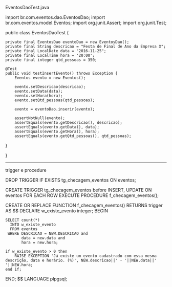 EventosDaoTest.java


import br.com.eventos.dao.EventosDao;
import br.com.eventos.model.Eventos;
import org.junit.Assert;
import org.junit.Test;

public class EventosDaoTest {

    private final EventosDao eventoDao = new EventosDao();
	private final String descricao = "Festa de Final de Ano da Empresa X";
	private final LocalDate data = "2016-11-25";
	private final LocalTime hora = '20:00';
	private final integer qtd_pessoas = 350;
			
	@Test
    public void testInsertEvento() throws Exception {
        Eventos evento = new Eventos();
				
        evento.setDescricao(descricao);
		evento.setData(data); 
		evento.setHora(hora); 
		evento.setQtd_pessoas(qtd_pessoas); 
		 
        evento = eventoDao.inserir(evento);
        
        assertNotNull(evento);
        assertEquals(evento.getDescricao(), descricao);
		assertEquals(evento.getData(), data);
		assertEquals(evento.getHora(), hora);
		assertEquals(evento.getQtd_pessoas(), qtd_pessoas);
   }   
    
}

-------------------------------------------------
trigger e procedure

DROP TRIGGER IF EXISTS tg_checagem_eventos ON eventos;

CREATE TRIGGER tg_checagem_eventos before INSERT, UPDATE ON eventos
FOR EACH ROW EXECUTE PROCEDURE f_checagem_eventos();
	  
CREATE OR REPLACE FUNCTION f_checagem_eventos() RETURNS trigger AS $$
    DECLARE w_existe_evento integer;
    BEGIN
        
	SELECT count(*) 
	  INTO w_existe_evento
	  FROM eventos 
	 WHERE DESCRICAO = NEW.DESCRICAO and
		   data = new.data and
		   hora = new.hora;
			   
	if w_existe_evento > 0 then
		RAISE EXCEPTION 'Já existe um evento cadastrado com essa mesma descrição, data e horário. (%)', NEW.descricao||' - '||NEW.data||' '||NEW.hora;
    end if;	
        
		
END;
$$ LANGUAGE plpgsql;	  

